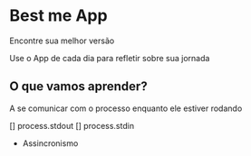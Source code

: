 # Best me App

Encontre sua melhor versão

Use o App de cada dia para refletir sobre sua jornada

## O que vamos aprender?

A se comunicar com o processo enquanto ele estiver rodando

[] process.stdout
[] process.stdin

* Assincronismo
